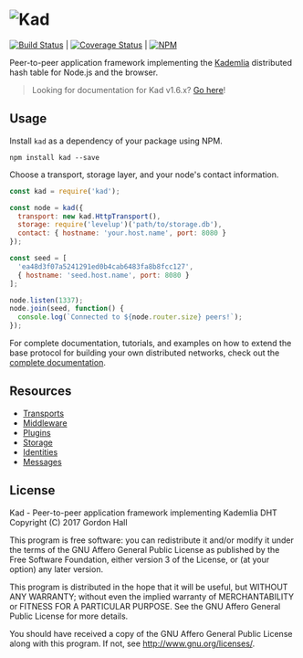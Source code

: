 ![Kad](https://nodei.co/npm/kad.png?downloads=true)
===================================================================

[![Build Status](https://img.shields.io/travis/kadtools/kad/master.svg?style=flat-square)](https://travis-ci.org/kadtools/kad) | 
[![Coverage Status](https://img.shields.io/coveralls/kadtools/kad.svg?style=flat-square)](https://coveralls.io/r/kadtools/kad) | 
[![NPM](https://img.shields.io/npm/v/kad.svg?style=flat-square)](https://www.npmjs.com/package/kad)

Peer-to-peer application framework implementing the 
[Kademlia](http://www.scs.stanford.edu/~dm/home/papers/kpos.pdf) distributed
hash table for Node.js and the browser.

> Looking for documentation for Kad v1.6.x? 
> [Go here](https://kadtools.github.io/docs-v1.6.x/)!

Usage
-----

Install `kad` as a dependency of your package using NPM.

```
npm install kad --save
```

Choose a transport, storage layer, and your node's contact information.

```js
const kad = require('kad');

const node = kad({
  transport: new kad.HttpTransport(),
  storage: require('levelup')('path/to/storage.db'),
  contact: { hostname: 'your.host.name', port: 8080 }
});

const seed = [
  'ea48d3f07a5241291ed0b4cab6483fa8b8fcc127',
  { hostname: 'seed.host.name', port: 8080 }
];

node.listen(1337);
node.join(seed, function() {
  console.log(`Connected to ${node.router.size} peers!`);
});
```

For complete documentation, tutorials, and examples on how to extend the
base protocol for building your own distributed networks, check out the 
[complete documentation](http://kadtools.github.io).

Resources
---------

* [Transports](http://kadtools.github.io/tutorial-transport-adapters.html)
* [Middleware](http://kadtools.github.io/tutorial-plugins.html)
* [Plugins](http://kadtools.github.io/tutorial-middleware.html)
* [Storage](http://kadtools.github.io/tutorial-storage-adapters.html)
* [Identities](http://kadtools.github.io/tutorial-identities.html)
* [Messages](http://kadtools.github.io/tutorial-messengers.html)

License
-------

Kad - Peer-to-peer application framework implementing Kademlia DHT  
Copyright (C) 2017 Gordon Hall

This program is free software: you can redistribute it and/or modify
it under the terms of the GNU Affero General Public License as published by
the Free Software Foundation, either version 3 of the License, or
(at your option) any later version.

This program is distributed in the hope that it will be useful,
but WITHOUT ANY WARRANTY; without even the implied warranty of
MERCHANTABILITY or FITNESS FOR A PARTICULAR PURPOSE.  See the
GNU Affero General Public License for more details.

You should have received a copy of the GNU Affero General Public License
along with this program.  If not, see http://www.gnu.org/licenses/.
